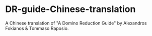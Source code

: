 # DR-guide-Chinese-translation
A Chinese translation of "A Domino Reduction Guide" by Alexandros Fokianos &amp; Tommaso Raposio.
